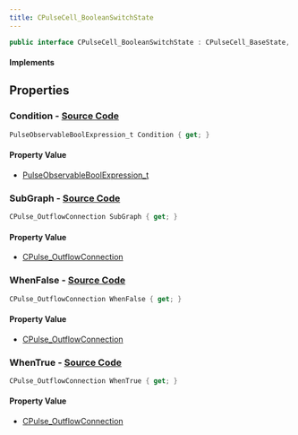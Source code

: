 ```yaml
---
title: CPulseCell_BooleanSwitchState
---
```


```csharp
public interface CPulseCell_BooleanSwitchState : CPulseCell_BaseState, CPulseCell_BaseYieldingInflow, CPulseCell_BaseFlow, CPulseCell_Base, ISchemaClass<CPulseCell_Base>, ISchemaClass<CPulseCell_BaseFlow>, ISchemaClass<CPulseCell_BaseYieldingInflow>, ISchemaClass<CPulseCell_BaseState>, ISchemaClass<CPulseCell_BooleanSwitchState>, ISchemaField, ISchemaClass, INativeHandle
```

#### Implements

## Properties

### **Condition** - [Source Code](https://github.com/swiftly-solution/swiftlys2/blob/main/managed/src/SwiftlyS2.Generated/Schemas/Interfaces/CPulseCell_BooleanSwitchState.cs#L16)

```csharp
PulseObservableBoolExpression_t Condition { get; }
```

#### Property Value

- [PulseObservableBoolExpression_t](/docs/api/shared/schemadefinitions/pulseobservableboolexpression_t)

### **SubGraph** - [Source Code](https://github.com/swiftly-solution/swiftlys2/blob/main/managed/src/SwiftlyS2.Generated/Schemas/Interfaces/CPulseCell_BooleanSwitchState.cs#L18)

```csharp
CPulse_OutflowConnection SubGraph { get; }
```

#### Property Value

- [CPulse_OutflowConnection](/docs/api/shared/schemadefinitions/cpulse_outflowconnection)

### **WhenFalse** - [Source Code](https://github.com/swiftly-solution/swiftlys2/blob/main/managed/src/SwiftlyS2.Generated/Schemas/Interfaces/CPulseCell_BooleanSwitchState.cs#L22)

```csharp
CPulse_OutflowConnection WhenFalse { get; }
```

#### Property Value

- [CPulse_OutflowConnection](/docs/api/shared/schemadefinitions/cpulse_outflowconnection)

### **WhenTrue** - [Source Code](https://github.com/swiftly-solution/swiftlys2/blob/main/managed/src/SwiftlyS2.Generated/Schemas/Interfaces/CPulseCell_BooleanSwitchState.cs#L20)

```csharp
CPulse_OutflowConnection WhenTrue { get; }
```

#### Property Value

- [CPulse_OutflowConnection](/docs/api/shared/schemadefinitions/cpulse_outflowconnection)

